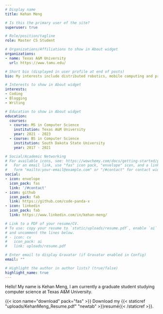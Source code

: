 ```yaml
---
# Display name
title: Kehan Meng

# Is this the primary user of the site?
superuser: true

# Role/position/tagline
role: Master CS Student

# Organizations/Affiliations to show in About widget
organizations:
- name: Texas A&M University
  url: https://www.tamu.edu/

# Short bio (displayed in user profile at end of posts)
bio: My interests include distributed robotics, mobile computing and programmable matter.

# Interests to show in About widget
interests:
- Coding
- Blogging
- Writing

# Education to show in About widget
education:
  courses:
  - course: MS in Computer Science
    institution: Texas A&M University
    year: 2021 - 2023
  - course: BS in Computer Science
    institution: South Dakota State University
    year: 2017 - 2021

# Social/Academic Networking
# For available icons, see: https://wowchemy.com/docs/getting-started/page-builder/#icons
#   For an email link, use "fas" icon pack, "envelope" icon, and a link in the
#   form "mailto:your-email@example.com" or "/#contact" for contact widget.
social:
- icon: envelope
  icon_pack: fas
  link: '/#contact'
- icon: github
  icon_pack: fab
  link: https://github.com/code-panda-x
- icon: linkedin
  icon_pack: fab
  link: https://www.linkedin.com/in/kehan-meng/

# Link to a PDF of your resume/CV.
# To use: copy your resume to `static/uploads/resume.pdf`, enable `ai` icons in `params.toml`, 
# and uncomment the lines below.
# - icon: cv
#   icon_pack: ai
#   link: uploads/resume.pdf

# Enter email to display Gravatar (if Gravatar enabled in Config)
email: ""

# Highlight the author in author lists? (true/false)
highlight_name: true
---
```


Hello! My name is Kehan Meng, I am currently a graduate student studying computer science at Texas A&M University.

{{< icon name="download" pack="fas" >}} Download my {{< staticref "uploads/KehanMeng_Resume.pdf" "newtab" >}}resumé{{< /staticref >}}.
